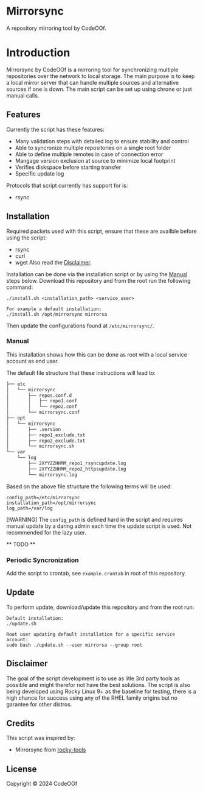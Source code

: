 # Mirrorsync
A repository mirroring tool by CodeOOf.

# Introduction
Mirrorsync by CodeOOf is a mirroring tool for synchronizing multiple 
repositories over the network to local storage. The main purpose is to keep a 
local mirror server that can handle multiple sources and alternative sources if 
one is down. The main script can be set up using chrone or just manual calls. 

## Features 
Currently the script has these features:
* Many validation steps with detailed log to ensure stability and control
* Able to syncronize multiple repositories on a single root folder
* Able to define multiple remotes in case of connection error
* Mangage version exclusion at source to minimize local footprint
* Verifies diskspace before starting transfer
* Specific update log

Protocols that script currently has support for is:
* rsync

## Installation
Required packets used with this script, ensure that these are availble before 
using the script:
* rsync
* curl
* wget
Also read the [Disclaimer](#disclaimer).

Installation can be done via the installation script or by using the 
[Manual](#manual) steps below. Download this repository and from the root run 
the following command:
```
./install.sh <installation_path> <service_user>

For example a default installation:
./install.sh /opt/mirrorsync mirrorsa
```
Then update the configurations found at ```/etc/mirrorsync/```.

### Manual
This installation shows how this can be done as root with a local service 
account as end user.

The default file structure that these instructions will lead to:
```bash
├── etc
│   └── mirrorsync
│       ├── repos.conf.d
│       │   ├── repo1.conf
│       │   └── repo2.conf
│       └── mirrorsync.conf
├── opt
│   └── mirrorsync
│       ├── .version
│       ├── repo1_exclude.txt
│       ├── repo2_exclude.txt
│       └── mirrorsync.sh
└── var
    └── log
        ├── 2XYYZZHHMM_repo1_rsyncupdate.log
        ├── 2XYYZZHHMM_repo2_httpsupdate.log
        └── mirrorsync.log
```

Based on the above file structure the following terms will be used:
```
config_path=/etc/mirrorsync
installation_path=/opt/mirrorsync
log_path=/var/log
```
[!WARNING]
The ```config_path``` is defined hard in the script and requires manual update 
by a daring admin each time the update script is used. Not recommended for the 
lazy user.

** TODO **

### Periodic Syncronization
Add the script to crontab, see ```example.crontab``` in root of this repository.

## Update
To perform update, download/update this repository and from the root run:
```
Default installation:
./update.sh

Root user updating default installation for a specific service account:
sudo bash ./update.sh --user mirrorsa --group root
```

## Disclaimer
The goal of the script development is to use as litle 3rd party tools as 
possible and might therefor not have the best solutions. The script is also 
being developed using Rocky Linux 9+ as the baseline for testing, there is a 
high chance for success using any of the RHEL family origins but no garantee for 
other distros.

## Credits
This script was inspired by:
* Mirrorsync from [rocky-tools](https://github.com/rocky-linux/rocky-tools)

## License
Copyright &copy; 2024 CodeOOf

